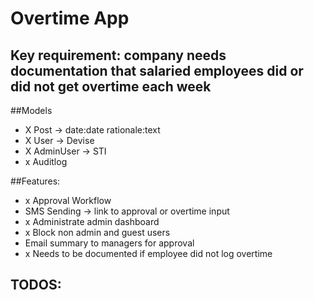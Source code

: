 # Overtime App

## Key requirement: company needs documentation that salaried employees did or did not get overtime each week

##Models
- X Post -> date:date rationale:text
- X User -> Devise
- X AdminUser -> STI
- x Auditlog

##Features:
- x Approval Workflow
- SMS Sending -> link to approval or overtime input
- x Administrate admin dashboard
- x Block non admin and guest users
- Email summary to managers for approval
- x Needs to be documented if employee did not log overtime

## TODOS:

